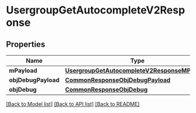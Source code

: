 # UsergroupGetAutocompleteV2Response

## Properties
Name | Type | Description | Notes
------------ | ------------- | ------------- | -------------
**mPayload** | [**UsergroupGetAutocompleteV2ResponseMPayload**](UsergroupGetAutocompleteV2ResponseMPayload.md) |  | 
**objDebugPayload** | [**CommonResponseObjDebugPayload**](CommonResponseObjDebugPayload.md) |  | [optional] 
**objDebug** | [**CommonResponseObjDebug**](CommonResponseObjDebug.md) |  | [optional] 

[[Back to Model list]](../README.md#documentation-for-models) [[Back to API list]](../README.md#documentation-for-api-endpoints) [[Back to README]](../README.md)


